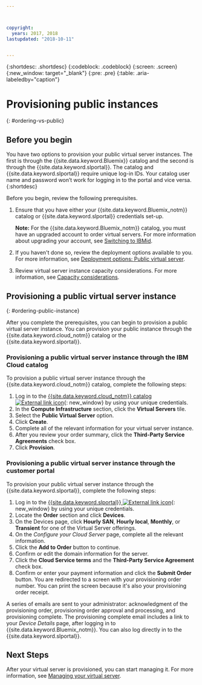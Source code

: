 ```yaml
---



copyright:
  years: 2017, 2018
lastupdated: "2018-10-11"


---
```


{:shortdesc: .shortdesc}
{:codeblock: .codeblock}
{:screen: .screen}
{:new_window: target="_blank"}
{:pre: .pre}
{:table: .aria-labeledby="caption"}

# Provisioning public instances
{: #ordering-vs-public}

## Before you begin
You have two options to provision your public virtual server instances. The first is through the {{site.data.keyword.Bluemix}} catalog and the second is through the {{site.data.keyword.slportal}}. The catalog and {{site.data.keyword.slportal}} require unique log-in IDs. Your catalog user name and password won’t work for logging in to the portal and vice versa.
{:shortdesc}

Before you begin, review the following prerequisites.

  1. Ensure that you have either your {{site.data.keyword.Bluemix_notm}} catalog or {{site.data.keyword.slportal}} credentials set-up.

     **Note:** For the {{site.data.keyword.Bluemix_notm}} catalog, you must have an upgraded account to order virtual servers. For more information about upgrading your account, see [Switching to IBMid](/docs/account?topic=account-unifyingaccounts#unifyingaccounts).

  2. If you haven't done so, review the deployment options available to you. For more information, see [Deployment options: Public virtual server](/docs/vsi/vsi_public.html).

  3. Review virtual server instance capacity considerations.  For more information, see [Capacity considerations](/docs/vsi/ts_capacity_bp.html).

## Provisioning a public virtual server instance
{: #ordering-public-instance}

After you complete the prerequisites, you can begin to provision a public virtual server instance. You can provision your public instance through the {{site.data.keyword.cloud_notm}} catalog or the {{site.data.keyword.slportal}}.

### Provisioning a public virtual server instance through the IBM Cloud catalog
To provision a public virtual server instance through the {{site.data.keyword.cloud_notm}} catalog, complete the following steps:

  1. Log in to the [{{site.data.keyword.cloud_notm}} catalog ![External link icon](../icons/launch-glyph.svg "External link icon")](https://console.bluemix.net/catalog/){: new_window} by using your unique credentials. 
  2. In the **Compute Infrastructure** section, click the **Virtual Servers** tile.
  3. Select the **Public Virtual Server** option.
  4. Click **Create**.
  5. Complete all of the relevant information for your virtual server instance. 
  6. After you review your order summary, click the **Third-Party Service Agreements** check box. 
  7. Click **Provision**.
  
### Provisioning a public virtual server instance through the customer portal
To provision your public virtual server instance through the {{site.data.keyword.slportal}}, complete the following steps:

  1. Log in to the [{{site.data.keyword.slportal}} ![External link icon](../icons/launch-glyph.svg "External link icon")](https://control.softlayer.com/){: new_window} by using your unique credentials.
  2. Locate the **Order** section and click **Devices**. 
  3. On the Devices page, click **Hourly SAN**, **Hourly local**, **Monthly**, or **Transient** for one of the Virtual Server offerings.
  4. On the *Configure your Cloud Server* page, complete all the relevant information.
  5. Click the **Add to Order** button to continue.
  6. Confirm or edit the domain information for the server.
  7. Click the **Cloud Service terms** and the **Third-Party Service Agreement** check box.
  8. Confirm or enter your payment information and click the **Submit Order** button. You are redirected to a screen with your provisioning order number. You can print the screen because it's also your provisioning order receipt.

 A series of emails are sent to your administrator: acknowledgment of the provisioning order, provisioning order approval and processing, and provisioning complete. The provisioning complete email includes a link to your *Device Details* page, after logging in to {{site.data.keyword.Bluemix_notm}}. You can also log directly in to the {{site.data.keyword.slportal}}.

## Next Steps
After your virtual server is provisioned, you can start managing it. For more information, see [Managing your virtual server](/docs/vsi/vsi_managing.html).
